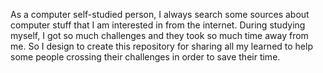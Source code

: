 As a computer self-studied person, I always search some sources about computer stuff that I am interested in from the internet. During studying myself, I got so much challenges and they took so much time away from me. So I design to create this repository for sharing all my learned to help some people crossing their challenges in order to save their time.
